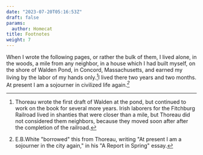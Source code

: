 ```yaml
---
date: "2023-07-20T05:16:53Z"
draft: false
params:
  author: Homecat
title: Footnotes
weight: 7
---
```



When I wrote the following pages, or rather the bulk of them, I lived alone, in the woods, a mile from any neighbor, in a house which I had built myself, on the shore of Walden Pond, in Concord, Massachusetts, and earned my living by the labor of my hands only.<cite>[^1]</cite>I lived there two years and two months. At present I am a sojourner in civilized life again.<cite>[^2]</cite>

[^1]: Thoreau wrote the first draft of Walden at the pond, but continued to work on the book for several more years. Irish laborers for the Fitchburg Railroad lived in shanties that were closer than a mile, but Thoreau did not considered them neighbors, because they moved soon after after the completion of the railroad.

[^2]: E.B.White "borrowed" this from Thoreau, writing "At present I am a sojourner in the city again," in his "A Report in Spring" essay.
